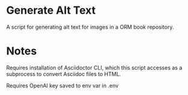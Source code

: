 # Generate Alt Text

A script for generating alt text for images in a ORM book repository.


# Notes

Requires installation of Asciidoctor CLI, which this script accesses as a subprocess to convert Asciidoc files to HTML.

Requires OpenAI key saved to env var in .env
